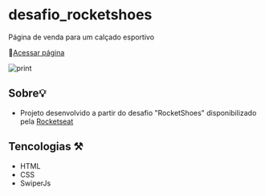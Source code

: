 # desafio_rocketshoes
Página de venda para um calçado esportivo

🔗[Acessar página](https://arthurmousinho.github.io/desafio_rocketshoes/)


![print](https://user-images.githubusercontent.com/102264203/194586933-7caec4e9-f6e0-4466-832e-3e0ca2e1a527.png)


## Sobre💡
- Projeto desenvolvido a partir do desafio "RocketShoes" disponibilizado pela [Rocketseat](https://www.rocketseat.com.br/)

## Tencologias ⚒️
- HTML
- CSS
- SwiperJs
